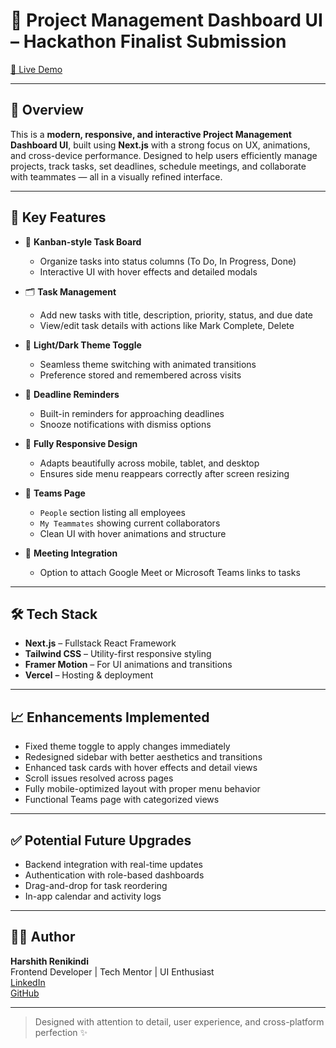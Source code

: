 # 🚀 Project Management Dashboard UI – Hackathon Finalist Submission

[🔗 Live Demo](https://v0-project-management-ui-delta.vercel.app/)

---

## 📌 Overview

This is a **modern, responsive, and interactive Project Management Dashboard UI**, built using **Next.js** with a strong focus on UX, animations, and cross-device performance. Designed to help users efficiently manage projects, track tasks, set deadlines, schedule meetings, and collaborate with teammates — all in a visually refined interface.

---

## 🌟 Key Features

- 🧩 **Kanban-style Task Board**
  - Organize tasks into status columns (To Do, In Progress, Done)
  - Interactive UI with hover effects and detailed modals

- 🗂 **Task Management**
  - Add new tasks with title, description, priority, status, and due date
  - View/edit task details with actions like Mark Complete, Delete

- 🎨 **Light/Dark Theme Toggle**
  - Seamless theme switching with animated transitions
  - Preference stored and remembered across visits

- 📅 **Deadline Reminders**
  - Built-in reminders for approaching deadlines
  - Snooze notifications with dismiss options

- 📱 **Fully Responsive Design**
  - Adapts beautifully across mobile, tablet, and desktop
  - Ensures side menu reappears correctly after screen resizing

- 👥 **Teams Page**
  - `People` section listing all employees
  - `My Teammates` showing current collaborators
  - Clean UI with hover animations and structure

- 📎 **Meeting Integration**
  - Option to attach Google Meet or Microsoft Teams links to tasks

---

## 🛠️ Tech Stack

- **Next.js** – Fullstack React Framework
- **Tailwind CSS** – Utility-first responsive styling
- **Framer Motion** – For UI animations and transitions
- **Vercel** – Hosting & deployment

---

## 📈 Enhancements Implemented

- Fixed theme toggle to apply changes immediately
- Redesigned sidebar with better aesthetics and transitions
- Enhanced task cards with hover effects and detail views
- Scroll issues resolved across pages
- Fully mobile-optimized layout with proper menu behavior
- Functional Teams page with categorized views

---

## ✅ Potential Future Upgrades

- Backend integration with real-time updates
- Authentication with role-based dashboards
- Drag-and-drop for task reordering
- In-app calendar and activity logs

---

## 🧑‍💻 Author

**Harshith Renikindi**  
Frontend Developer | Tech Mentor | UI Enthusiast  
[LinkedIn](https://www.linkedin.com/in/harshith-renikindi-2b92871bb)  
[GitHub](https://github.com/hrenikindi)

---

> Designed with attention to detail, user experience, and cross-platform perfection ✨
